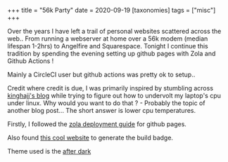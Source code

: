 +++
title = "56k Party"
date = 2020-09-19
[taxonomies]
tags = ["misc"]
+++

Over the years I have left a trail of personal websites scattered across the web.. 
From running a webserver at home over a 56k modem (median lifespan 1-2hrs) to Angelfire and Squarespace.
Tonight I continue this tradition by spending the evening setting up github pages with Zola and Github Actions !
<!-- more -->

Mainly a CircleCI user but github actions was pretty ok to setup..

Credit where credit is due, I was primarily inspired by stumbling across [kinghajj's blog](https://kinghajj.github.io/blog/undervolting-with-secureboot-in-linux/) 
while trying to figure out how to undervolt my laptop's cpu under linux. 
Why would you want to do that ? - Probably the topic of another blog post...
The short answer is lower cpu temperatures.

Firstly, I followed the [zola deployment guide](https://www.getzola.org/documentation/deployment/github-pages/#github-actions) for github pages.

Also found [this cool website](https://actions-badge.atrox.dev/) to generate the build badge.
 
Theme used is the [after dark](https://github.com/getzola/after-dark)
